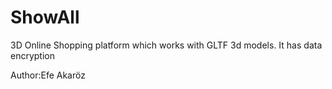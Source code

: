 # ShowAll
 3D Online Shopping platform which works with GLTF 3d models. It has data encryption

Author:Efe Akaröz

